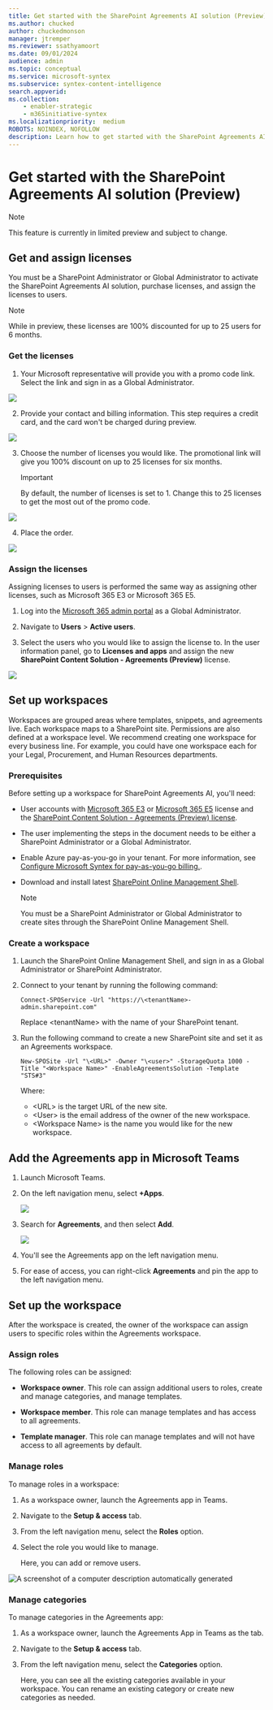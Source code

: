 ```yaml
---
title: Get started with the SharePoint Agreements AI solution (Preview)
ms.author: chucked
author: chuckedmonson
manager: jtremper
ms.reviewer: ssathyamoort
ms.date: 09/01/2024
audience: admin
ms.topic: conceptual
ms.service: microsoft-syntex
ms.subservice: syntex-content-intelligence
search.appverid: 
ms.collection: 
    - enabler-strategic
    - m365initiative-syntex
ms.localizationpriority:  medium
ROBOTS: NOINDEX, NOFOLLOW
description: Learn how to get started with the SharePoint Agreements AI solution.
---
```


# Get started with the SharePoint Agreements AI solution (Preview)

> [!NOTE]
> This feature is currently in limited preview and subject to change.

## Get and assign licenses

You must be a SharePoint Administrator or Global Administrator to activate the SharePoint Agreements AI solution, purchase licenses, and assign the licenses to users.

> [!NOTE]
> While in preview, these licenses are 100% discounted for up to 25 users for 6 months.

### Get the licenses

1. Your Microsoft representative will provide you with a promo code link. Select the link and sign in as a Global Administrator.

![](media/image1.png)

2. Provide your contact and billing information. This step requires a credit card, and the card won't be charged during preview.

![](media/image2.png)

3. Choose the number of licenses you would like. The promotional link will give you 100% discount on up to 25 licenses for six months.

    > [!IMPORTANT]
    > By default, the number of licenses is set to 1. Change this to 25 licenses to get the most out of the promo code.

![](media/image3.png)

4. Place the order.

![](media/image4.png)

### Assign the licenses

Assigning licenses to users is performed the same way as assigning other licenses, such as Microsoft 365 E3 or Microsoft 365 E5.

1. Log into the [Microsoft 365 admin portal](https://admin.microsoft.com/) as a Global Administrator.

2. Navigate to **Users** > **Active users**.

3. Select the users who you would like to assign the license to. In the user information panel, go to **Licenses and apps** and assign the new **SharePoint Content Solution - Agreements (Preview)** license.

![](media/image5.png)

## Set up workspaces

Workspaces are grouped areas where templates, snippets, and agreements live. Each workspace maps to a SharePoint site. Permissions are also defined at a workspace level. We recommend creating one workspace for every business line. For example, you could have one workspace each for your Legal, Procurement, and Human Resources departments.

### Prerequisites

Before setting up a workspace for SharePoint Agreements AI, you'll need:  

- User accounts with [Microsoft 365 E3](https://www.microsoft.com/en-us/microsoft-365/enterprise/e3?activetab=pivot:overviewtab) or [Microsoft 365 E5](https://www.microsoft.com/en-us/microsoft-365/enterprise/e5) license and the [SharePoint Content Solution - Agreements (Preview) license](#get-and-assign-licenses).

- The user implementing the steps in the document needs to be either a SharePoint Administrator or a Global Administrator.

- Enable Azure pay-as-you-go in your tenant. For more information, see [Configure Microsoft Syntex for pay-as-you-go billing.](/microsoft-365/syntex/syntex-azure-billing).

- Download and install latest [SharePoint Online Management Shell](https://www.microsoft.com/en-in/download/details.aspx?id=35588).

    > [!NOTE]
    > You must be a SharePoint Administrator or Global Administrator to create sites through the SharePoint Online Management Shell.

### Create a workspace

1. Launch the SharePoint Online Management Shell, and sign in as a Global Administrator or SharePoint Administrator.

2. Connect to your tenant by running the following command:

    `Connect-SPOService -Url "https://\<tenantName>-admin.sharepoint.com"`
    
    Replace \<tenantName> with the name of your SharePoint tenant.

3. Run the following command to create a new SharePoint site and set it as an Agreements workspace.

    `New-SPOSite -Url "\<URL>" -Owner "\<user>" -StorageQuota 1000 -Title "<Workspace Name>" -EnableAgreementsSolution -Template "STS#3"`

    Where:
    
    - \<URL> is the target URL of the new site.  
    - \<User> is the email address of the owner of the new workspace.
    - \<Workspace Name> is the name you would like for the new workspace.

## Add the Agreements app in Microsoft Teams

1. Launch Microsoft Teams.

2. On the left navigation menu, select **+Apps**.

   ![](media/image1.png)

3. Search for **Agreements**, and then select **Add**.

   ![](media/image2.png)

4. You'll see the Agreements app on the left navigation menu.

5. For ease of access, you can right-click **Agreements** and pin the app to the left navigation menu.

## Set up the workspace

After the workspace is created, the owner of the workspace can assign users to specific roles within the Agreements workspace.  

### Assign roles

The following roles can be assigned:

- **Workspace owner**. This role can assign additional users to roles, create and manage categories, and manage templates.

- **Workspace member**. This role can manage templates and has access to all agreements.

- **Template manager**. This role can manage templates and will not have access to all agreements by default.

### Manage roles

To manage roles in a workspace:

1. As a workspace owner, launch the Agreements app in Teams.

2. Navigate to the **Setup & access** tab.

3. From the left navigation menu, select the **Roles** option.

4. Select the role you would like to manage.

    Here, you can add or remove users.

![A screenshot of a computer description automatically generated](media/image1.png)

### Manage categories

To manage categories in the Agreements app:

1. As a workspace owner, launch the Agreements App in Teams as the tab.

2. Navigate to the **Setup & access** tab.

3. From the left navigation menu, select the **Categories** option.

   Here, you can see all the existing categories available in your workspace. You can rename an existing category or create new categories as needed.

